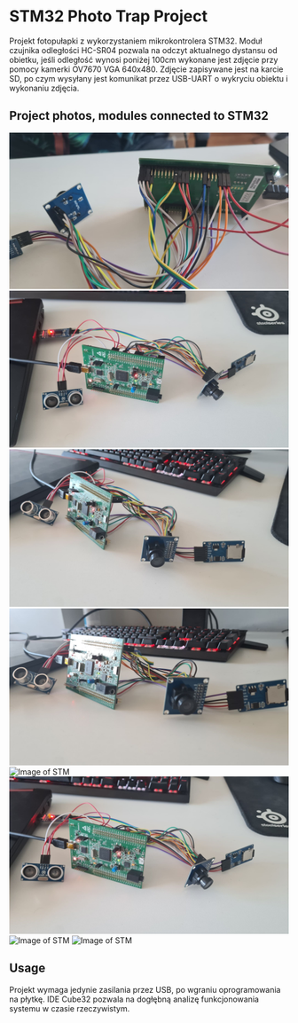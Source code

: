 # STM32 Photo Trap Project

Projekt fotopułapki z wykorzystaniem mikrokontrolera STM32. Moduł czujnika odległości HC-SR04 pozwala na odczyt aktualnego dystansu od obietku, jeśli odległość wynosi poniżej 100cm wykonane jest zdjęcie przy pomocy kamerki OV7670 VGA 640x480.
Zdjęcie zapisywane jest na karcie SD, po czym wysyłany jest komunikat przez USB-UART o wykryciu obiektu i wykonaniu zdjęcia.

## Project photos, modules connected to STM32

![Image of STM](/images/1.jpg)
![Image of STM](/images/2.jpg)
![Image of STM](/images/3.jpg)
![Image of STM](/images/4.jpg)
![Image of STM](/images/5.jgp)
![Image of STM](/images/6.jpg)
![Image of STM](/images/stm1.jpg)
![Image of STM](/images/stm2.jpg)

## Usage

Projekt wymaga jedynie zasilania przez USB, po wgraniu oprogramowania na płytkę. IDE Cube32 pozwala na dogłębną analizę funkcjonowania systemu w czasie rzeczywistym.

